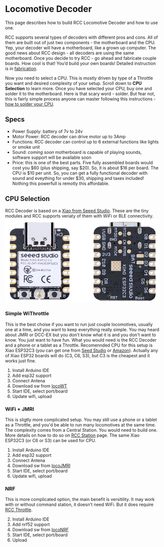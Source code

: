 # Locomotive Decoder

This page describes how to build RCC Locomotive Decoder and how to use one. 

RCC supports several types of decoders with different pros and cons. All of them are built out of just two components - the motherboard and the CPU. Yep, your decoder will have a motherboard, like a grown up computer. The good news about RCC design - all decoders are using the same motherboard. Once you decide to try RCC - go ahead and fabricate couple boards. How cool is that! You’d build your own boards! Detailed instruction is in [fabrication](fabrication).

Now you need to select a CPU. This is mostly driven by type of a Throttle you want and desired complexity of your setup. Scroll down to **CPU Selection** to learn more. Once you have selected your CPU, buy one and solder it to the motherboard. Here is that scary word - solder. But fear not, this is fairly simple process anyone can master following this instructions - [how to solder your CPU](soldering).

## Specs
 - Power Supply: battery of 7v to 24v
 - Motor Power: RCC decoder can drive motor up to 3Amp
 - Functions: RCC decoder can control up to 6 external functions like lights or smoke unit
 - Sound: _coming soon_ motherboard is capable of playing sounds, software support will be available soon
 - Price: this is one of the best parts. Five fully assembled boards would cost you $60 (plus shipping, say $20). So, it is about $16 per board. The CPU is $10 per unit. So, you can get a fully functional decoder with sound and eveything for under $30, shipping and taxes included! Nothing this powerfull is remotly this affordable.


## CPU Selection
RCC Decoder is based on a [Xiao from Seeed Studio](https://www.seeedstudio.com/xiao-series-page). These are the tiny modules and RCC supports veriaty of them with WiFi or BLE connectivity.
![Xiao](image/XIAO.jpg)

### Simple WiThrottle

This is the best choise if you want to run just couple locomotives, usually one at a time, and you want to keep everything really simple. You may heard about JMRI or DCC-EX but you don't know what it is and you don't want to know. You just want to have fun. What you would need is the RCC Decoder and a phone or a tablet as a Throttle. Recomennded CPU for this setup is Xiao ESP32C3 (you can get one from [Seed Studio](tbd) or [Amazon](tbd)). Actually any of Xiao ESP32 boards will do (C3, C6, S3), but C3 is the cheapest and it works just fine.

1. Install Arduino IDE
2. Add esp32 support
3. Connect Antena
4. Download sw from [locoWT](tbd)
5. Start IDE, select port/board
6. Update wifi, upload

### WiFi + JMRI

This is sligtly more complicated setup. You may still use a phone or a tablet as a Throttle, and you'd be able to run many locomotives at the same time. The complexity comes from a Central Station. You would need to build one. More details on how to do so on [RCC Station](tbd) page. 
The same Xiao ESP32C3 (or C6 or S3) can be used for CPU. 

1. Install Arduino IDE
2. Add esp32 support
3. Connect Antena
4. Download sw from [locoJMRI](tbd)
5. Start IDE, select port/board
6. Update wifi, upload


### NRF

This is more complicated option, the main benefit is versitility. It may work with or without command station, it doesn't need WiFi. But it does require [RCC Throttle](https://github.com/vova-tymosh/RCC-Nodes/tree/main/Throttle).

2. Install Arduino IDE
3. Add nrf52 support
4. Download sw from [locoNRF](tbd)
5. Start IDE, select port/board
6. Upload








